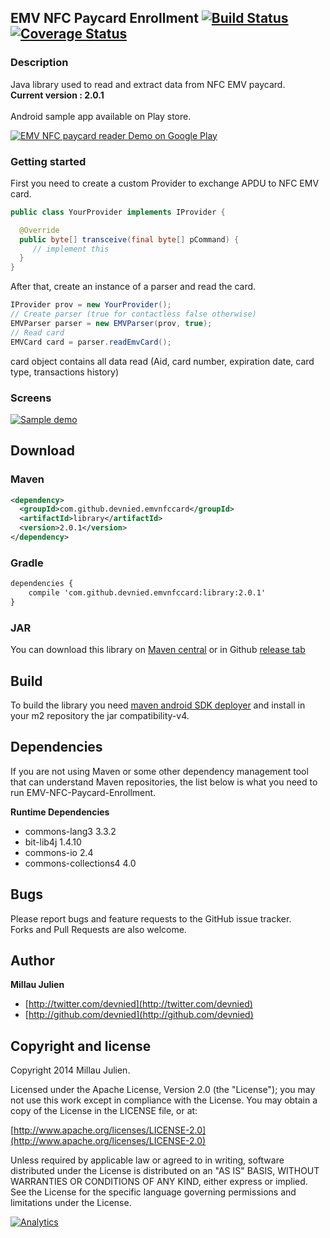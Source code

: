 ## EMV NFC Paycard Enrollment [![Build Status](https://travis-ci.org/devnied/EMV-NFC-Paycard-Enrollment.png)](https://travis-ci.org/devnied/EMV-NFC-Paycard-Enrollment) [![Coverage Status](https://coveralls.io/repos/devnied/EMV-NFC-Paycard-Enrollment/badge.png?branch=master)](https://coveralls.io/r/devnied/EMV-NFC-Paycard-Enrollment?branch=master)
### Description
Java library used to read and extract data from NFC EMV paycard.<br/>
<b>Current version : 2.0.1</b><br/>
<br/>
Android sample app available on Play store.

<a href="https://play.google.com/store/apps/details?id=com.github.devnied.emvnfccard">
  <img alt="EMV NFC paycard reader Demo on Google Play"
         src="http://developer.android.com/images/brand/en_generic_rgb_wo_60.png" />
</a>

### Getting started

First you need to create a custom Provider to exchange APDU to NFC EMV card.
```java
public class YourProvider implements IProvider {

  @Override
  public byte[] transceive(final byte[] pCommand) {
	 // implement this
  }
}
```
After that, create an instance of a parser and read the card.
```java
IProvider prov = new YourProvider();
// Create parser (true for contactless false otherwise)
EMVParser parser = new EMVParser(prov, true);
// Read card
EMVCard card = parser.readEmvCard();
```
card object contains all data read (Aid, card number, expiration date, card type, transactions history)

### Screens

[![Sample demo](https://raw.githubusercontent.com/devnied/EMV-NFC-Paycard-Enrollment/master/images/demo.gif)](https://raw.githubusercontent.com/devnied/EMV-NFC-Paycard-Enrollment/master/images/demo.gif)

## Download

### Maven
```xml
<dependency>
  <groupId>com.github.devnied.emvnfccard</groupId>
  <artifactId>library</artifactId>
  <version>2.0.1</version>
</dependency>
```

### Gradle
```xml
dependencies {
	compile 'com.github.devnied.emvnfccard:library:2.0.1'
}
```

### JAR
You can download this library on [Maven central](http://search.maven.org/#search%7Cga%7C1%7Cemvnfccard) or in Github [release tab](https://github.com/devnied/EMV-NFC-Paycard-Enrollment/releases)

## Build

To build the library you need [maven android SDK deployer](https://github.com/mosabua/maven-android-sdk-deployer) and install in your m2 repository the jar compatibility-v4.

## Dependencies

If you are not using Maven or some other dependency management tool that can understand Maven repositories, the list below is what you need to run EMV-NFC-Paycard-Enrollment.

**Runtime Dependencies**
* commons-lang3 3.3.2
* bit-lib4j 1.4.10
* commons-io 2.4
* commons-collections4 4.0

## Bugs

Please report bugs and feature requests to the GitHub issue tracker.<br/>
Forks and Pull Requests are also welcome.

## Author

**Millau Julien**

+ [http://twitter.com/devnied](http://twitter.com/devnied)
+ [http://github.com/devnied](http://github.com/devnied)


## Copyright and license

Copyright 2014 Millau Julien.

Licensed under the Apache License, Version 2.0 (the "License");
you may not use this work except in compliance with the License.
You may obtain a copy of the License in the LICENSE file, or at:

  [http://www.apache.org/licenses/LICENSE-2.0](http://www.apache.org/licenses/LICENSE-2.0)

Unless required by applicable law or agreed to in writing, software
distributed under the License is distributed on an "AS IS" BASIS,
WITHOUT WARRANTIES OR CONDITIONS OF ANY KIND, either express or implied.
See the License for the specific language governing permissions and
limitations under the License.

[![Analytics](https://ga-beacon.appspot.com/UA-19411627-6/MV-NFC-Paycard-Enrollment)](https://github.com/igrigorik/ga-beacon)
